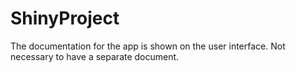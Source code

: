 # ShinyProject

The documentation for the app is shown on the user interface. Not necessary to have a separate document.
